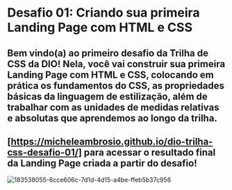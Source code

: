 # Desafio 01: Criando sua primeira Landing Page com HTML e CSS

## Bem vindo(a) ao primeiro desafio da Trilha de CSS da DIO! Nela, você vai construir sua primeira Landing Page com HTML e CSS, colocando em prática os fundamentos do CSS, as propriedades básicas da linguagem de estilização, além de trabalhar com as unidades de medidas relativas e absolutas que aprendemos ao longo da trilha.

## [https://micheleambrosio.github.io/dio-trilha-css-desafio-01/] para acessar o resultado final da Landing Page criada a partir do desafio!
![183538055-6cce606c-7d1d-4d15-a4be-ffeb5b37c956](https://github.com/user-attachments/assets/f96c9b99-7688-4527-9826-0f9dee3cb77b)

